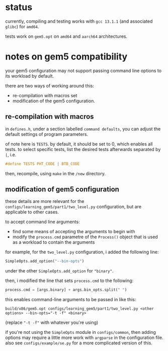 # status
currently, compiling and testing works with ``gcc 13.1.1`` (and associated ``glibc``) for ``amd64``.

tests work on ``gem5.opt`` on ``amd64`` and ``aarch64`` architectures.


# notes on gem5 compatibility

your gem5 configuration may not support passing command line options to its workload by default.

there are two ways of working around this:
- re-compilation with macros set
- modification of the gem5 configuration.

## re-compilation with macros

in ``defines.h``, under a section labelled ``command defaults``, you can adjust the default settings of program parameters.

of note here is ``TESTS``. by default, it should be set to 0, which enables all tests. to select specific tests, list the desired tests afterwards separated by ``|``, i.e.
```c
#define TESTS PHT_CODE | BTB_CODE
```

then, recompile, using ``make`` in the ``/new`` directory.

## modification of gem5 configuration

these details are more relevant for the ``configs/learning_gem5/part1/two_level.py`` configuration, but are applicable to other cases.

to accept command line arguments:
- find some means of accepting the arguments to begin with
- modify the ``process.cmd`` parametre of the ``Process()`` object that is used as a workload to contain the arguments

for example, for the ``two_level.py`` configuration, i added the following line:
```python
SimpleOpts.add_option("--bin-opts")
```
under the other ``SimpleOpts.add_option`` for ``"binary"``. 

then, i modified the line that sets ``process.cmd`` to the following:

```python
process.cmd = [args.binary] + args.bin_opts.split(" ")
```

this enables command-line arguments to be passed in like this:
```shell
build/x86/gem5.opt configs/learning_gem5/part1/two_level.py <other options> --bin-opts="-t -f" <binary>
```
(replace ``"-t -f"`` with whatever you're using)

if you're not using the ``SimpleOpts`` module in ``configs/common``, then adding options may require a little more work with ``argparse`` in the configuration file. also see ``configs/example/se.py`` for a more complicated version of this.